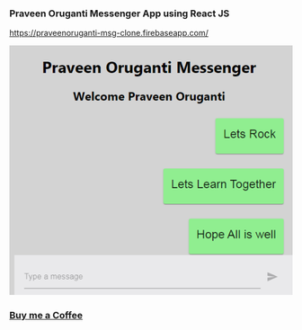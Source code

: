 ### Praveen Oruganti Messenger App using React JS
https://praveenoruganti-msg-clone.firebaseapp.com/


![screenshot of the app](https://raw.githubusercontent.com/praveenoruganti/praveenoruganti-reactjs/master/0_Projects/praveenoruganti-messenger-app/src/images/screenshot.PNG "Messenger App")


### [Buy me a Coffee](http://bit.ly/2WryDT8)
